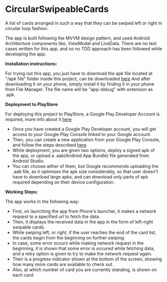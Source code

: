 # CircularSwipeableCards
A list of cards arranged in such a way that they can be swiped left or right in circular loop fashion.

The app is built following the MVVM design pattern, and used Android Architecture components like, ViewModel and LiveData. There are no test cases written for this app, and so no TDD approach has been followed while developing the app.


**Installation instructions:**

For trying out this app, you just have to download the apk file located at "/apk file" folder inside this project, can be downloaded [here](https://github.com/Divya0319/CircularSwipeableCards/blob/master/apk%20file/app-debug.apk)
And after downloading it on your phone, simply install it by finding it in your phone from File Manager. The file name will be "app-debug" with extension as .apk.


**Deployment to PlayStore**

For deploying this project to PlayStore, a Google Play Developer Account is required, more info about it [here](https://play.google.com/apps/publish)
* Once you have created a Google Play Developer account, you will get access to your Google Play Console linked to your Google account.
* Then, you can create a new application from your Google Play Console, and follow the steps described [here](https://www.google.com/url?sa=t&rct=j&q=&esrc=s&source=web&cd=&cad=rja&uact=8&ved=2ahUKEwi4_on-uuDqAhVQ7nMBHU9sDYcQFjAHegQIDBAF&url=https%3A%2F%2Fsupport.google.com%2Fgoogleplay%2Fandroid-developer%2Fanswer%2F113469%3Fhl%3Den&usg=AOvVaw1TW8Da5QiQxxszBFT1qbdv)
* While deployment, you are given two options, deploy a signed apk of the app, or upload a .aab(Android App Bundle) file generated from Android Studio.
* You can choose aither of them, but Google recommends uploading the .aab file, as it optimises the apk size considerably, so that user doesn't have to download large apks, and can download only parts of apk required depending on their device configuration.



**Working Steps:**

The app works in the following way:
* First, on launching the app from Phone's launcher, it makes a network request to a specified url to fetch the data.
* Then, it displays the received data in the app in the form of left-right swipable cards.
* While swiping left, or right, if the user reaches the end of the card list, the cards begin from the beginning on further swiping.
* In case, some error occurs while making network request in the beginning, it is shown that some error is occured while fetching data, and a retry option is given to  try to make the network request again.
* Their is a progress indicator shown at the bottom of the screen, showing how many more cards are available to check out.
* Also, at which number of card you are currently standing, is shown on each card.
